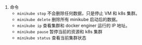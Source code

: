 1. 命令
	- `minikube stop` 不会删除任何数据，只是停止 VM 和 k8s 集群。
	- `minikube delete` 删除所有 minikube 启动后的数据。
	- `minikube ip` 查看集群和 docker enginer 运行的 IP 地址。
	- `minikube pause` 暂停当前的资源和 k8s 集群
	- `minikube status` 查看当前集群状态
